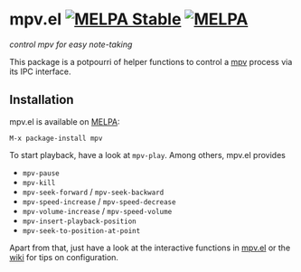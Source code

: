 # mpv.el [![MELPA Stable](http://stable.melpa.org/packages/mpv-badge.svg)](http://stable.melpa.org/#/mpv) [![MELPA](http://melpa.org/packages/mpv-badge.svg)](http://melpa.org/#/mpv)
*control mpv for easy note-taking*

This package is a potpourri of helper functions to control a [mpv][]
process via its IPC interface.

## Installation

mpv.el is available on [MELPA][]:

    M-x package-install mpv

To start playback, have a look at `mpv-play`.
Among others, mpv.el provides

- `mpv-pause`
- `mpv-kill`
- `mpv-seek-forward` / `mpv-seek-backward`
- `mpv-speed-increase` / `mpv-speed-decrease`
- `mpv-volume-increase` / `mpv-speed-volume`
- `mpv-insert-playback-position`
- `mpv-seek-to-position-at-point`

Apart from that, just have a look at the interactive functions in
[mpv.el](mpv.el) or the [wiki][] for tips on configuration.

[mpv]: http://mpv.io/
[MELPA]: http://melpa.milkbox.net
[wiki]: https://github.com/kljohann/mpv.el/wiki

